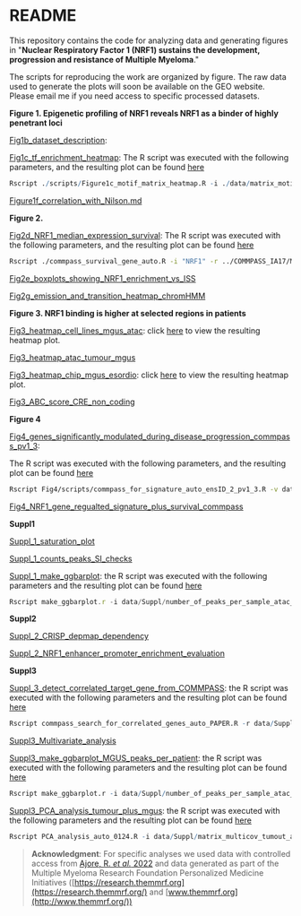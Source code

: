 # README

This repository contains the code for analyzing data and generating figures in "**Nuclear Respiratory Factor 1 (NRF1) sustains the development, progression and resistance of Multiple Myeloma**."

The scripts for reproducing the work are organized by figure. The raw data used to generate the plots will soon be available on the GEO website. Please email me if you need access to specific processed datasets. 

**Figure 1. Epigenetic profiling of NRF1 reveals NRF1 as a binder of highly penetrant loci**

[Fig1b_dataset_description](https://github.com/cleliacort/NRF1_paper/blob/main/Fig1/scripts/Figure1b_dataset_pheno_description.md): 

[Fig1c_tf_enrichment_heatmap](https://github.com/cleliacort/NRF1_paper/blob/main/Fig1/scripts/Figure1c_motif_matrix_heatmap.R): The R script was executed with the following parameters, and the resulting plot can be found [here](https://github.com/cleliacort/NRF1_paper/blob/main/Fig1/figures/heatmap_motifs_score_obs_exp_atac_tumour_mgus_0423_groupv2_manhattan_ward.D2.png)

```r
Rscript ./scripts/Figure1c_motif_matrix_heatmap.R -i ./data/matrix_motif_atac_tumour_mgus_0423_groupv2.txt -o ./figures -p heatmap_motifs_score_obs_exp_atac_tumour_mgus_0423_groupv2 -c 3 -store_rc TRUE
```

[Figure1f_correlation_with_Nilson.md](https://github.com/cleliacort/NRF1_paper/blob/main/Fig1/scripts/Figure1f_correlation_with_Nilson.md)

**Figure 2.**

[Fig2d_NRF1_median_expression_survival](https://github.com/cleliacort/NRF1_paper/blob/main/Fig2/scripts/commpass_survival_gene_auto.R): The R script was executed with the following parameters, and the resulting plot can be found [here](https://github.com/cleliacort/NRF1_paper/blob/main/Fig2/figures/survival_cluster_survival_commpass_NRF1_median_1123.png)

```bash
Rscript ./commpass_survival_gene_auto.R -i "NRF1" -r ../COMMPASS_IA17/MMRF_CoMMpass_IA17_salmon_geneUnstranded_tpm.tsv -o ./figures -p survival_commpass_NRF1_median_1123 -surv ../COMMPASS_IA17/CoMMpass_IA17_FlatFiles_0323/MMRF_CoMMpass_IA17_STAND_ALONE_SURVIVAL_V2.tsv -c "CD138pos" -t "median"
```

[Fig2e_boxplots_showing_NRF1_enrichment_vs_ISS](https://github.com/cleliacort/NRF1_paper/blob/main/Fig2/scripts/Fig2e_boxplot_tpm_survival.md)

[Fig2g_emission_and_transition_heatmap_chromHMM](https://github.com/cleliacort/NRF1_paper/blob/main/Fig2/scripts/Fig2g_and_Suppl2_emission_and_transition_heatmap_chromHMM_0924.md)

**Figure 3. NRF1 binding is higher at selected regions in patients**

[Fig3_heatmap_cell_lines_mgus_atac](https://github.com/cleliacort/NRF1_paper/blob/main/Fig3/scripts/deeptool_heatmap_atac_1023_PAPER.sh): click [here](https://github.com/cleliacort/NRF1_paper/blob/main/Fig3/figures/deptools_plotprofile_NRF1_consensus_TUMOUR_OF_MGUS_U266_RPMI_KMS27_MM196new_ON_10_master_list_consensus_our_chip_1123_2000_5000_5000_0_2_kmeans1_colorList7.png) to view the resulting heatmap plot.

[Fig3_heatmap_atac_tumour_mgus](https://github.com/cleliacort/NRF1_paper/blob/main/Fig3/scripts/Fig3_heatmap_tumour_mgus.md)

[Fig3_heatmap_chip_mgus_esordio](https://github.com/cleliacort/NRF1_paper/blob/main/Fig3/scripts/deeptool_heatmap_chip_mgus_esordio_0923_PAPER.sh): click [here](https://github.com/cleliacort/NRF1_paper/blob/main/Fig3/figures/deptools_heatmap_plotprofile_master_list_consensus_nrf1_cleaned_from_mgsu_on_CHIP_ESORDIO_ands_MGUS_1123_2000_5000_5000_0_20_kmeans1_colorList7.png) to view the resulting heatmap plot.

[Fig3_ABC_score_CRE_non_coding](https://github.com/cleliacort/NRF1_paper/blob/main/Fig3/scripts/Fig3_checks_enhancer_non_coding_regions_PAPER.md)

**Figure 4**

[Fig4_genes_significantly_modulated_during_disease_progression_commpass_pv1_3](https://github.com/cleliacort/NRF1_paper/blob/main/Fig4/scripts/commpass_for_signature_auto_ensID_2_pv1_3_PAPER.R):

The R script was executed with the following parameters, and the resulting plot can be found [here](https://github.com/cleliacort/NRF1_paper/blob/main/Fig4/figures/compass_progression_10_master_list_consensus_our_chip_1123_ANNOTATED_selected_TSS_minus_plus_2kb_UP_pv1_3.png)

```bash
Rscript Fig4/scripts/commpass_for_signature_auto_ensID_2_pv1_3.R -v data/MMRF_CoMMpass_IA17_PER_PATIENT_VISIT_V2.tsv -g data/MMRF_CoMMpass_IA17_PER_PATIENT_V2.tsv -i data/10_master_list_consensus_our_chip_1123_ANNOTATED_selected_TSS_minus_plus_2kb_GENE_NAME.bed -r data/MMRF_CoMMpass_IA17_salmon_geneUnstranded_tpm.tsv -o figures -p compass_progression_10_master_list_consensus_our_chip_1123_ANNOTATED_selected_TSS_minus_plus_2kb -t compass_progression_10_master_list_consensus_our_chip_1123_ANNOTATED_selected_TSS_minus_plus_2kb -c "CD138pos" -s TRUE -S "UP" -sub T
```

[Fig4_NRF1_gene_regualted_signature_plus_survival_commpass](https://github.com/cleliacort/NRF1_paper/blob/main/Fig4/scripts/Figure4_correct_scale_heatmap_highly_correlated_TSS_and_survivals.md)

**Suppl1**

[Suppl_1_saturation_plot](https://github.com/cleliacort/NRF1_paper/blob/main/Fig1/scripts/Suppl/Suppl_1a_saturation_plot.md)

[Suppl_1_counts_peaks_SI_checks](https://github.com/cleliacort/NRF1_paper/blob/main/Fig1/scripts/Suppl/Suppl_1b_counts_peaks_SI_checks.md)

[Suppl_1_make_ggbarplot](https://github.com/cleliacort/NRF1_paper/blob/main/Fig1/scripts/Suppl/Suppl_1b_make_ggbarplot.R): the R script was executed with the following parameters and the resulting plot can be found [here](https://github.com/cleliacort/NRF1_paper/blob/main/Fig1/figures/Suppl/peaks_for_SI_atac_tumour_mgus_0423.png)

```jsx
Rscript make_ggbarplot.r -i data/Suppl/number_of_peaks_per_sample_atac_tumour_mgus_2023.txt -o figures/Suppl -p peaks_for_SI_atac_tumour_mgus_0423.png -x "Filename" -y "NumLines" -pheno data/Suppl/sample_sheet_official_clinical_2023_subsetted_PHENOTYPE.csv -y_lab "Number of peaks" -x_lab ""
```

**Suppl2**

[Suppl_2_CRISP_depmap_dependency](https://github.com/cleliacort/NRF1_paper/blob/main/Fig2/scripts/Suppl/Suppl2_depmap_dependency.md) 

[Suppl_2_NRF1_enhancer_promoter_enrichment_evaluation](https://github.com/cleliacort/NRF1_paper/blob/main/Fig2/scripts/Suppl/Suppl2_counts_enhancer_and_promoter_NRF1.md) 

**Suppl3**

[Suppl_3_detect_correlated_target_gene_from_COMMPASS](https://github.com/cleliacort/NRF1_paper/blob/main/Fig3/scripts/Suppl/commpass_search_for_correlated_genes_auto_PAPER.R): the R script was executed with the following parameters and the resulting plot can be found [here](https://github.com/cleliacort/NRF1_paper/blob/main/Fig3/figures/Suppl/heatmap_correlation_compass_progression_10_master_list_consensus_our_chip_1123_ANNOTATED_selected_TSS_minus_plus_2kb_UP_05_wilcox_OR_ISS_pv1_3_0124_manhattan_ward.D_manhattan_ward.D.png)

```r
Rscript commpass_search_for_correlated_genes_auto_PAPER.R -r data/Suppl/MMRF_CoMMpass_IA17_salmon_geneUnstranded_tpm.tsv -g data/compass_progression_10_master_list_consensus_our_chip_1123_ANNOTATED_selected_TSS_minus_plus_2kb_UP_05_wilcox_OR_ISS_pv1_3_GENE_NAME.txt -o figures -p heatmap_correlation_compass_progression_10_master_list_consensus_our_chip_1123_ANNOTATED_selected_TSS_minus_plus_2kb_UP_05_wilcox_OR_ISS_pv1_3_0124 -R 2 -C 2 -store_rc T -sub T -t UP -title "Correlation of genes increasing-UP during disease progression matching 10_master_list_consensus_our_chip_1123_ANNOTATED_selected_TSS_minus_plus_2kb_UP_05_wilcox_OR_ISS_pv1_3"
```

[Suppl3_Multivariate_analysis](https://github.com/cleliacort/NRF1_paper/blob/main/Fig3/scripts/Suppl/Suppl3_multivariate_analysis_PAPER.md)

[Suppl3_make_ggbarplot_MGUS_peaks_per_patient](https://github.com/cleliacort/NRF1_paper/blob/main/Fig1/scripts/Suppl/Suppl_1b_make_ggbarplot.R): the R script was executed with the following parameters and the resulting plot can be found [here](https://github.com/cleliacort/NRF1_paper/blob/main/Fig3/figures/Suppl/barplot_num_peaks_MGUS_2023_sel.png)

```r
Rscript make_ggbarplot.r -i data/Suppl/number_of_peaks_per_sample_atac_tumour_mgus_2023_MGUS.txt -o figures -p barplot_num_peaks_MGUS_2023_sel -x "Filename" -y "NumLines" -pheno data/Suppl/sample_sheet_MGUS_PHENOTYPE.txt -y_lab "Number of peaks" -x_lab ""
```

[Suppl3_PCA_analysis_tumour_plus_mgus](https://github.com/cleliacort/NRF1_paper/blob/main/Fig3/scripts/Suppl/PCA_analysis_auto_0124.R): the R script was executed with the following parameters and the resulting plot can be found [here](https://github.com/cleliacort/NRF1_paper/blob/main/Fig3/figures/Suppl/PCA_mgus_plus_tumour_treated_plus_tumour_onset_1224.png)

```r
Rscript PCA_analysis_auto_0124.R -i data/Suppl/matrix_multicov_tumout_and_MGUS_on_tumour_master_list_0124.txt -o figures/Suppl -p "PCA_mgus_plus_tumour_treated_plus_tumour_onset_1224.png" -pheno data/Suppl/sample_sheet_clinical_PHENOTYPE_tumour_and_mgus_0124.txt -labels FALSE 
```

> **Acknowledgment**: For specific analyses we used data with controlled access from [Ajore, R. *et al.* 2022](https://www.nature.com/articles/s41467-021-27666-x#data-availability) and data generated as part of the Multiple Myeloma Research Foundation Personalized Medicine Initiatives ([https://research.themmrf.org](https://research.themmrf.org/) and [www.themmrf.org](http://www.themmrf.org/))
>